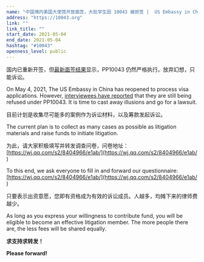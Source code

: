 ```yaml
---
name: "中国境内美国大使馆开放面签，大批学生因 10043 被拒签 |  US Embassy in China Reopened, Students Still Getting Refused Under PP10043"
address: "https://10043.org"
link: ""
link_title: ""
start_date: 2021-05-04
end_date: 2021-05-04
hashtag: "#10043"
openness_level: public
---
```

国内已重新开签，但[最新面签结果](https://docs.qq.com/sheet/DWXhmY1J3T1lCUnpI)显示，PP10043 仍然严格执行。放弃幻想，只能诉讼。

On May 4, 2021, The US Embassy in China has reopened to process visa applications. However, [interviewees have reported](https://docs.qq.com/sheet/DWXhmY1J3T1lCUnpI) that they are still being refused under PP10043. It is time to cast away illusions and go for a lawsuit.

目前计划是收集尽可能多的案例作为诉讼材料，以及筹款发起诉讼。

The current plan is to collect as many cases as possible as litigation materials and raise funds to initiate litigation.

为此，请大家积极填写并转发调查问卷，问卷地址：[https://wj.qq.com/s2/8404966/e1ab/](https://wj.qq.com/s2/8404966/e1ab/ )

To this end, we ask everyone to fill in and forward our questionnaire: [https://wj.qq.com/s2/8404966/e1ab/](https://wj.qq.com/s2/8404966/e1ab/ )

只要表示出资意愿，您即有资格成为有效的诉讼成员。人越多，均摊下来的律师费越少。

As long as you express your willingness to contribute fund, you will be eligible to become an effective litigation member. The more people there are, the less fees will be shared equally.

**求支持求转发！**

**Please forward!**